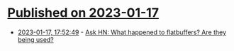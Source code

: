 # [Published on 2023-01-17](index.md)

* [2023-01-17, 17:52:49](https://news.ycombinator.com/item?id=34415858) - [Ask HN: What happened to flatbuffers? Are they being used?](https://news.ycombinator.com/item?id=34415858)
